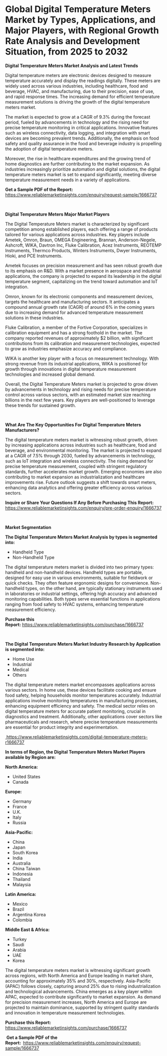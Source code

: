 <p><h1>Global Digital Temperature Meters Market by Types, Applications, and Major Players, with Regional Growth Rate Analysis and Development Situation, from 2025 to 2032</h1></p><p><strong>Digital Temperature Meters Market Analysis and Latest Trends</strong></p>
<p><p>Digital temperature meters are electronic devices designed to measure temperature accurately and display the readings digitally. These meters are widely used across various industries, including healthcare, food and beverage, HVAC, and manufacturing, due to their precision, ease of use, and rapid response times. The increasing demand for efficient temperature measurement solutions is driving the growth of the digital temperature meters market.</p><p>The market is expected to grow at a CAGR of 9.3% during the forecast period, fueled by advancements in technology and the rising need for precise temperature monitoring in critical applications. Innovative features such as wireless connectivity, data logging, and integration with smart devices are becoming prevalent trends. Additionally, the emphasis on food safety and quality assurance in the food and beverage industry is propelling the adoption of digital temperature meters.</p><p>Moreover, the rise in healthcare expenditures and the growing trend of home diagnostics are further contributing to the market expansion. As industries increasingly prioritize automation and digital solutions, the digital temperature meters market is set to expand significantly, meeting diverse temperature measurement needs in a variety of applications.</p></p>
<p><strong>Get a Sample PDF of the Report:&nbsp;</strong> <a href="https://www.reliablemarketinsights.com/enquiry/request-sample/1666737?utm_campaign=3718&utm_medium=2&utm_source=Github&utm_content=ia&utm_term=16042025&utm_id=digital-temperature-meters">https://www.reliablemarketinsights.com/enquiry/request-sample/1666737</a></p>
<p>&nbsp;</p>
<p><strong>Digital Temperature Meters Major Market Players</strong></p>
<p><p>The Digital Temperature Meters market is characterized by significant competition among established players, each offering a range of products tailored for various applications across industries. Key players include Ametek, Omron, Braun, OMEGA Engineering, Brannan, Anderson-Negele, Ashcroft, WIKA, Davtron Inc, Fluke Calibration, Acez Instruments, REOTEMP Instruments, Thermco Products, Winters Instruments, Dwyer Instruments, Hioki, and PCE Instruments.</p><p>Ametek focuses on precision measurement and has seen robust growth due to its emphasis on R&D. With a market presence in aerospace and industrial applications, the company is projected to expand its leadership in the digital temperature segment, capitalizing on the trend toward automation and IoT integration.</p><p>Omron, known for its electronic components and measurement devices, targets the healthcare and manufacturing sectors. It anticipates a compound annual growth rate (CAGR) of around 6% in the coming years due to increasing demand for advanced temperature measurement solutions in these industries.</p><p>Fluke Calibration, a member of the Fortive Corporation, specializes in calibration equipment and has a strong foothold in the market. The company reported revenues of approximately $2 billion, with significant contributions from its calibration and measurement technologies, expected to grow as industries emphasize accuracy and compliance.</p><p>WIKA is another key player with a focus on measurement technology. With strong revenue from its industrial applications, WIKA is positioned for growth through innovations in digital temperature measurement technologies and increased global demand.</p><p>Overall, the Digital Temperature Meters market is projected to grow driven by advancements in technology and rising needs for precise temperature control across various sectors, with an estimated market size reaching billions in the next few years. Key players are well-positioned to leverage these trends for sustained growth.</p></p>
<p>&nbsp;</p>
<p><strong>What Are The Key Opportunities For Digital Temperature Meters Manufacturers?</strong></p>
<p><p>The digital temperature meters market is witnessing robust growth, driven by increasing applications across industries such as healthcare, food and beverage, and environmental monitoring. The market is projected to expand at a CAGR of 7.5% through 2030, fueled by advancements in technology, such as IoT integration and wireless connectivity. The rising demand for precise temperature measurement, coupled with stringent regulatory standards, further accelerates market growth. Emerging economies are also contributing to market expansion as industrialization and healthcare improvements rise. Future outlook suggests a shift towards smart meters, enhancing data analytics and offering greater efficiency across various sectors.</p></p>
<p><strong>Inquire or Share Your Questions If Any Before Purchasing This Report:</strong> <a href="https://www.reliablemarketinsights.com/enquiry/pre-order-enquiry/1666737?utm_campaign=3718&utm_medium=2&utm_source=Github&utm_content=ia&utm_term=16042025&utm_id=digital-temperature-meters">https://www.reliablemarketinsights.com/enquiry/pre-order-enquiry/1666737</a></p>
<p>&nbsp;</p>
<p><strong>Market Segmentation</strong></p>
<p><strong>The Digital Temperature Meters Market Analysis by types is segmented into:</strong></p>
<p><ul><li>Handheld Type</li><li>Non-Handheld Type</li></ul></p>
<p><p>The digital temperature meters market is divided into two primary types: handheld and non-handheld devices. Handheld types are portable, designed for easy use in various environments, suitable for fieldwork or quick checks. They often feature ergonomic designs for convenience. Non-handheld types, on the other hand, are typically stationary instruments used in laboratories or industrial settings, offering high accuracy and advanced monitoring capabilities. Both types serve essential functions in applications ranging from food safety to HVAC systems, enhancing temperature measurement efficiency.</p></p>
<p><strong>Purchase this Report:&nbsp;</strong><a href="https://www.reliablemarketinsights.com/purchase/1666737?utm_campaign=3718&utm_medium=2&utm_source=Github&utm_content=ia&utm_term=16042025&utm_id=digital-temperature-meters">https://www.reliablemarketinsights.com/purchase/1666737</a></p>
<p>&nbsp;</p>
<p><strong>The Digital Temperature Meters Market Industry Research by Application is segmented into:</strong></p>
<p><ul><li>Home Use</li><li>Industrial</li><li>Medical</li><li>Others</li></ul></p>
<p><p>The digital temperature meters market encompasses applications across various sectors. In home use, these devices facilitate cooking and ensure food safety, helping households monitor temperatures accurately. Industrial applications involve monitoring temperatures in manufacturing processes, enhancing equipment efficiency and safety. The medical sector relies on digital temperature meters for accurate patient monitoring, crucial in diagnostics and treatment. Additionally, other applications cover sectors like pharmaceuticals and research, where precise temperature measurements are essential for product integrity and experimentation.</p></p>
<p><a href="https://www.reliablemarketinsights.com/digital-temperature-meters-r1666737?utm_campaign=3718&utm_medium=2&utm_source=Github&utm_content=ia&utm_term=16042025&utm_id=digital-temperature-meters">&nbsp;https://www.reliablemarketinsights.com/digital-temperature-meters-r1666737</a></p>
<p><strong>In terms of Region, the Digital Temperature Meters Market Players available by Region are:</strong></p>
<p>
    <p> <strong> North America: </strong>
        <ul>
            <li>United States</li>
            <li>Canada</li>
        </ul>
        </p> 
    <p> <strong> Europe: </strong>
        <ul>
            <li>Germany</li>
            <li>France</li>
            <li>U.K.</li>
            <li>Italy</li>
            <li>Russia</li>
        </ul>
        </p> 
    <p> <strong> Asia-Pacific: </strong>
        <ul>
            <li>China</li>
            <li>Japan</li>
            <li>South Korea</li>
            <li>India</li>
            <li>Australia</li>
            <li>China Taiwan</li>
            <li>Indonesia</li>
            <li>Thailand</li>
            <li>Malaysia</li>
        </ul>
        </p> 
    <p> <strong> Latin America: </strong>
        <ul>
            <li>Mexico</li>
            <li>Brazil</li>
            <li>Argentina Korea</li>
            <li>Colombia</li>
        </ul>
        </p> 
    <p> <strong> Middle East & Africa: </strong>
        <ul>
            <li>Turkey</li>
            <li>Saudi</li>
            <li>Arabia</li>
            <li>UAE</li>
            <li>Korea</li>
        </ul>
    </p>
    </p>
<p><p>The digital temperature meters market is witnessing significant growth across regions, with North America and Europe leading in market share, accounting for approximately 35% and 30%, respectively. Asia-Pacific (APAC) follows closely, capturing around 25% due to rising industrialization and technological advancements. China emerges as a key player within APAC, expected to contribute significantly to market expansion. As demand for precision measurement increases, North America and Europe are projected to maintain dominance, supported by stringent quality standards and innovation in temperature measurement technologies.</p></p>
<p><strong>Purchase this Report: </strong><a href="https://www.reliablemarketinsights.com/purchase/1666737?utm_campaign=3718&utm_medium=2&utm_source=Github&utm_content=ia&utm_term=16042025&utm_id=digital-temperature-meters">https://www.reliablemarketinsights.com/purchase/1666737</a></p>
<p>&nbsp;<strong>Get a Sample PDF of the Report:&nbsp;&nbsp;</strong><a href="https://www.reliablemarketinsights.com/enquiry/request-sample/1666737?utm_campaign=3718&utm_medium=2&utm_source=Github&utm_content=ia&utm_term=16042025&utm_id=digital-temperature-meters">https://www.reliablemarketinsights.com/enquiry/request-sample/1666737</a></p>
<p><strong></strong></p>
<p><p></p><p></p><p></p></p>